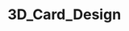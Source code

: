 # 3D_Card_Design
<!-- https://redstapler.co/css-3d-card-design-rgb-effect-tutorial/?fbclid=IwAR0d37qHxaa4M2O6rAdTx910Ee_le1VsjkBeiYafCXtWipjkj4-eWVHvxg8 -->
<!-- https://redstapler.co/rpg-style-card-design-with-hover-effect-html-css-tutorial/ -->
<!-- https://redstapler.co/tilt-js-parallax-tutorial/ -->
<!-- jest cięzko a będzie jeszcze lepiej-->
